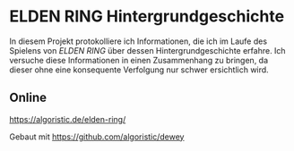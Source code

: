 # ELDEN RING Hintergrundgeschichte
In diesem Projekt protokolliere ich Informationen, die ich im Laufe des Spielens von _ELDEN RING_ über dessen Hintergrundgeschichte erfahre. Ich versuche diese Informationen in einen Zusammenhang zu bringen, da dieser ohne eine konsequente Verfolgung nur schwer ersichtlich wird.

## Online
https://algoristic.de/elden-ring/

Gebaut mit https://github.com/algoristic/dewey
